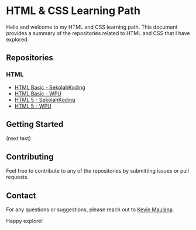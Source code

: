 # HTML & CSS Learning Path

Hello and welcome to my HTML and CSS learning path. This document provides a summary of the repositories related to HTML and CSS that I have explored.

## Repositories

### HTML

-   [HTML Basic - SekolahKoding](https://github.com/KevinMaulanaAtmaja/html-basic-sk)
-   [HTML Basic - WPU](https://github.com/KevinMaulanaAtmaja/html-basic-wpu)
-   [HTML 5 - SekolahKoding](https://github.com/KevinMaulanaAtmaja/html-5-sk)
-   [HTML 5 - WPU](https://github.com/KevinMaulanaAtmaja/html-5-wpu)

## Getting Started

(next text)

## Contributing

Feel free to contribute to any of the repositories by submitting issues or pull requests.

## Contact

For any questions or suggestions, please reach out to [Kevin Maulana](https://github.com/KevinMaulanaAtmaja).

Happy explore!

